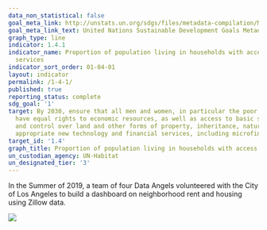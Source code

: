 ```yaml
---
data_non_statistical: false
goal_meta_link: http://unstats.un.org/sdgs/files/metadata-compilation/Metadata-Goal-1.pdf
goal_meta_link_text: United Nations Sustainable Development Goals Metadata (pdf 894kB)
graph_type: line
indicator: 1.4.1
indicator_name: Proportion of population living in households with access to basic
  services
indicator_sort_order: 01-04-01
layout: indicator
permalink: /1-4-1/
published: true
reporting_status: complete
sdg_goal: '1'
target: By 2030, ensure that all men and women, in particular the poor and the vulnerable,
  have equal rights to economic resources, as well as access to basic services, ownership
  and control over land and other forms of property, inheritance, natural resources,
  appropriate new technology and financial services, including microfinance.
target_id: '1.4'
graph_title: Proportion of population living in households with access to basic services
un_custodian_agency: UN-Habitat
un_designated_tier: '3'
---
```


In the Summer of 2019, a team of four Data Angels volunteered with the City of Los Angeles to build a dashboard on neighborhood rent and housing using Zillow data. 

<div class='tableauPlaceholder' id='viz1573601507774' style='position: relative'><noscript><a href='#'><img alt=' ' src='https:&#47;&#47;public.tableau.com&#47;static&#47;images&#47;ZH&#47;ZH4KFZ8HK&#47;1_rss.png' style='border: none' /></a></noscript><object class='tableauViz'  style='display:none;'><param name='host_url' value='https%3A%2F%2Fpublic.tableau.com%2F' /> <param name='embed_code_version' value='3' /> <param name='path' value='views&#47;LosAngelesNeighborhoodLevelDashboard&#47;Story?:embed=true&amp;:display_count=y&amp;:origin=viz_share_link:showVizHome%3Dno' /> <param name='toolbar' value='yes' /><param name='static_image' value='https:&#47;&#47;public.tableau.com&#47;static&#47;images&#47;ZH&#47;ZH4KFZ8HK&#47;1.png' /> <param name='animate_transition' value='yes' /><param name='display_static_image' value='yes' /><param name='display_spinner' value='yes' /><param name='display_overlay' value='yes' /><param name='display_count' value='yes' /><param name='origin' value='viz_share_link:showVizHome=no' /></object></div>                <script type='text/javascript'>                    var divElement = document.getElementById('viz1573601507774');                    var vizElement = divElement.getElementsByTagName('object')[0];                    vizElement.style.width='1200px';vizElement.style.height='1227px';                    var scriptElement = document.createElement('script');                    scriptElement.src = 'https://public.tableau.com/javascripts/api/viz_v1.js';                    vizElement.parentNode.insertBefore(scriptElement, vizElement);                </script>
